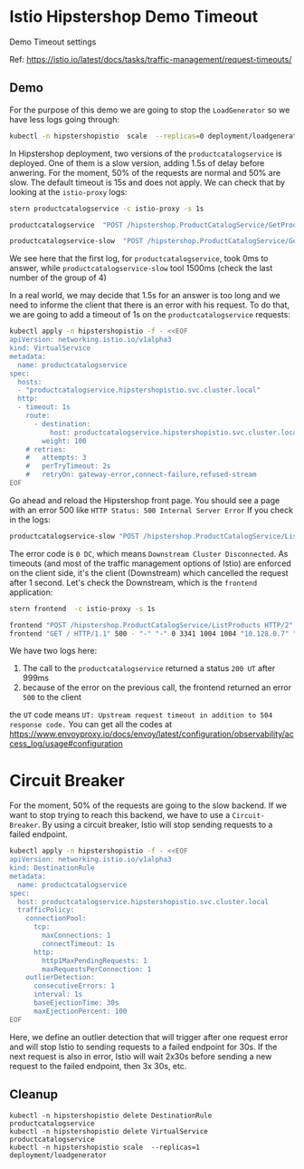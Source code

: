# Istio Hipstershop Demo Timeout

Demo Timeout settings

Ref: https://istio.io/latest/docs/tasks/traffic-management/request-timeouts/

## Demo

For the purpose of this demo we are going to stop the `LoadGenerator` so we have less logs going through:

```bash
kubectl -n hipstershopistio  scale  --replicas=0 deployment/loadgenerator
```

In Hipstershop deployment, two versions of the `productcatalogservice` is deployed. One of them is a slow version, adding 1.5s of delay before anwering.
For the moment, 50% of the requests are normal and 50% are slow. The default timeout is 15s and does not apply.
We can check that by looking at the `istio-proxy` logs:

```bash
stern productcatalogservice -c istio-proxy -s 1s

productcatalogservice  "POST /hipstershop.ProductCatalogService/GetProduct HTTP/2" 200 - "-" "-" 17 169 0 0 "-" "grpc-go/1.26.0" "3147cd7f-7b5a-9900-b806-ea8fabfee8cc" "productcatalogservice.hipstershopistio:3550" "127.0.0.1:3550" inbound|3550|grpc-productcatalogservice|productcatalogservice.hipstershopistio.svc.cluster.local 127.0.0.1:54746 10.36.1.13:3550 10.36.1.11:35284 outbound_.3550_._.productcatalogservice.hipstershopistio.svc.cluster.local default

productcatalogservice-slow  "POST /hipstershop.ProductCatalogService/GetProduct HTTP/2" 200 - "-" "-" 17 185 1501 1500 "-" "grpc-go/1.26.0" "3816fd83-6978-9b87-9cac-357a6d32587d" "productcatalogservice.hipstershopistio:3550" "127.0.0.1:3550" inbound|3550|grpc-productcatalogservice|productcatalogservice.hipstershopistio.svc.cluster.local 127.0.0.1:54610 10.36.1.14:3550 10.36.1.11:59092 outbound_.3550_._.productcatalogservice.hipstershopistio.svc.cluster.local default
```

We see here that the first log, for `productcatalogservice`, took 0ms to answer, while `productcatalogservice-slow` tool 1500ms (check the last number of the group of 4)

In a real world, we may decide that 1.5s for an answer is too long and we need to informe the client that there is an error with his request.
To do that, we are going to add a timeout of 1s on the `productcatalogservice` requests:

```bash
kubectl apply -n hipstershopistio -f - <<EOF
apiVersion: networking.istio.io/v1alpha3
kind: VirtualService
metadata:
  name: productcatalogservice
spec:
  hosts:
  - "productcatalogservice.hipstershopistio.svc.cluster.local"
  http:
  - timeout: 1s
    route:
      - destination:
          host: productcatalogservice.hipstershopistio.svc.cluster.local
        weight: 100
    # retries:
    #   attempts: 3
    #   perTryTimeout: 2s
    #   retryOn: gateway-error,connect-failure,refused-stream
EOF
```

Go ahead and reload the Hipstershop front page. You should see a page with an error 500 like `HTTP Status: 500 Internal Server Error`
If you check in the logs:

```bash
productcatalogservice-slow "POST /hipstershop.ProductCatalogService/ListProducts HTTP/2" 0 DC "-" "-" 5 0 999 - "-" "grpc-go/1.26.0" "a2b795de-9bfb-936a-bc22-229f8d51d49e" "productcatalogservice.hipstershopistio:3550" "127.0.0.1:3550" inbound|3550|grpc-productcatalogservice|productcatalogservice.hipstershopistio.svc.cluster.local 127.0.0.1:54610 10.36.1.14:3550 10.36.1.11:59092 outbound_.3550_._.productcatalogservice.hipstershopistio.svc.cluster.local default
```

The error code is `0 DC`, which means `Downstream Cluster Disconnected`.
As timeouts (and most of the traffic management options of Istio) are enforced on the client side, it's the client (Downstream) which cancelled the request after 1 second.
Let's check the Downstream, which is the `frontend` application:

```bash
stern frontend  -c istio-proxy -s 1s

frontend "POST /hipstershop.ProductCatalogService/ListProducts HTTP/2" 200 UT "-" "-" 5 0 999 - "-" "grpc-go/1.26.0" "d23e4bf1-c07c-9fe4-abbc-dc5885848ff1" "productcatalogservice.hipstershopistio:3550" "10.36.1.14:3550" outbound|3550||productcatalogservice.hipstershopistio.svc.cluster.local 10.36.1.11:59092 10.0.7.198:3550 10.36.1.11:44244 - -
frontend "GET / HTTP/1.1" 500 - "-" "-" 0 3341 1004 1004 "10.128.0.7" "Mozilla/5.0 (Macintosh; Intel Mac OS X 10_15_5) AppleWebKit/537.36 (KHTML, like Gecko) Chrome/83.0.4103.97 Safari/537.36" "dc2441fb-cb90-9483-aa18-53339fc91643" "hipstershop.104.198.31.181.sslip.io" "127.0.0.1:8080" inbound|8080|http-frontend|frontend.hipstershopistio.svc.cluster.local 127.0.0.1:37686 10.36.1.11:8080 10.128.0.7:0 outbound_.8080_.v1_.frontend.hipstershopistio.svc.cluster.local default
```

We have two logs here:
1. The call to the `productcatalogservice` returned a status `200 UT` after 999ms
2. because of the error on the previous call, the frontend returned an error `500` to the client

the `UT` code means `UT: Upstream request timeout in addition to 504 response code.` You can get all the codes at https://www.envoyproxy.io/docs/envoy/latest/configuration/observability/access_log/usage#configuration

# Circuit Breaker
For the moment, 50% of the requests are going to the slow backend.
If we want to stop trying to reach this backend, we have to use a `Circuit-Breaker`. By using a circuit breaker, Istio will stop sending requests to a failed endpoint.

```bash
kubectl apply -n hipstershopistio -f - <<EOF
apiVersion: networking.istio.io/v1alpha3
kind: DestinationRule
metadata:
  name: productcatalogservice
spec:
  host: productcatalogservice.hipstershopistio.svc.cluster.local
  trafficPolicy:
    connectionPool:
      tcp:
        maxConnections: 1
        connectTimeout: 1s
      http:
        http1MaxPendingRequests: 1
        maxRequestsPerConnection: 1
    outlierDetection:
      consecutiveErrors: 1
      interval: 1s
      baseEjectionTime: 30s
      maxEjectionPercent: 100
EOF
```
Here, we define an outlier detection that will trigger after one request error and will stop Istio to sending requests to a failed endpoint for 30s. 
If the next request is also in error, Istio will wait 2x30s before sending a new request to the failed endpoint, then 3x 30s, etc.

## Cleanup
```
kubectl -n hipstershopistio delete DestinationRule productcatalogservice
kubectl -n hipstershopistio delete VirtualService  productcatalogservice
kubectl -n hipstershopistio scale  --replicas=1 deployment/loadgenerator
```